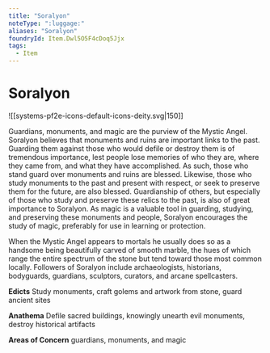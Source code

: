 ```yaml
---
title: "Soralyon"
noteType: ":luggage:"
aliases: "Soralyon"
foundryId: Item.Dwl5O5F4cDoq5Jjx
tags:
  - Item
---
```


# Soralyon
![[systems-pf2e-icons-default-icons-deity.svg|150]]

Guardians, monuments, and magic are the purview of the Mystic Angel. Soralyon believes that monuments and ruins are important links to the past. Guarding them against those who would defile or destroy them is of tremendous importance, lest people lose memories of who they are, where they came from, and what they have accomplished. As such, those who stand guard over monuments and ruins are blessed. Likewise, those who study monuments to the past and present with respect, or seek to preserve them for the future, are also blessed. Guardianship of others, but especially of those who study and preserve these relics to the past, is also of great importance to Soralyon. As magic is a valuable tool in guarding, studying, and preserving these monuments and people, Soralyon encourages the study of magic, preferably for use in learning or protection.

When the Mystic Angel appears to mortals he usually does so as a handsome being beautifully carved of smooth marble, the hues of which range the entire spectrum of the stone but tend toward those most common locally. Followers of Soralyon include archaeologists, historians, bodyguards, guardians, sculptors, curators, and arcane spellcasters.

**Edicts** Study monuments, craft golems and artwork from stone, guard ancient sites

**Anathema** Defile sacred buildings, knowingly unearth evil monuments, destroy historical artifacts

**Areas of Concern** guardians, monuments, and magic
